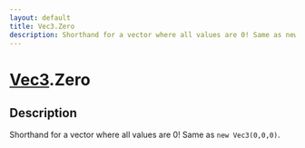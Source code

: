 ```yaml
---
layout: default
title: Vec3.Zero
description: Shorthand for a vector where all values are 0! Same as new Vec3(0,0,0).
---
```

# [Vec3]({{site.url}}/Pages/Reference/Vec3.html).Zero

## Description
Shorthand for a vector where all values are 0! Same as `new Vec3(0,0,0)`.

